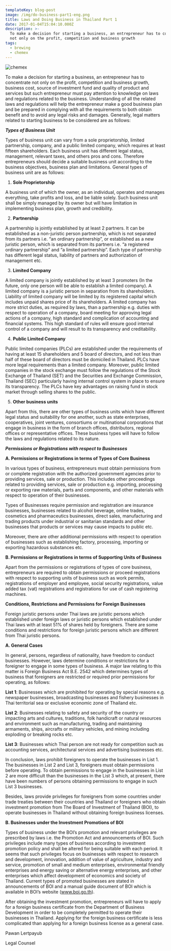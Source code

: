 ```yaml
---
templateKey: blog-post
image: /img/do-business-part1-eng.png
title: Laws and Doing Business in Thailand Part 1
date: 2017-01-04T15:04:10.000Z
description: >-
  To make a decision for starting a business, an entrepreneur has to concentrate
  not only on the profit, competition and business growth
tags:
  - brewing
  - chemex
---
```

![chemex](/img/do-business-part1-eng.png)

To make a decision for starting a business, an entrepreneur has to concentrate not only on the profit, competition and business growth, business cost, source of investment fund and quality of product and services but such entrepreneur must pay attention to knowledge on laws and regulations related to the business. Understanding of all the related laws and regulations will help the entrepreneur make a good business plan and be prepared in complying with all the requirements to both obtain benefit and to avoid any legal risks and damages. Generally, legal matters related to starting business to be considered are as follows:

_**Types of Business Unit**_

Types of business unit can vary from a sole proprietorship, limited partnership, company, and a public limited company, which requires at least fifteen shareholders. Each business unit has different legal status, management, relevant taxes, and others pros and cons. Therefore entrepreneurs should decide a suitable business unit according to the business objectives, business plan and limitations. General types of business unit are as follows:

1. **Sole Proprietorship**

A business unit of which the owner, as an individual, operates and manages everything, take profits and loss, and be liable solely. Such business unit shall be simply managed by its owner but will have limitation in implementing business plan, growth and credibility.

2. **Partnership**

A partnership is jointly established by at least 2 partners. It can be established as a non-juristic person partnership, which is not separated from its partners i.e. “an ordinary partnership”, or established as a new juristic person, which is separated from its partners i.e. “a registered ordinary partnership” and “a limited partnership”. Each type of partnership has different legal status, liability of partners and authorization of management etc.

3. **Limited Company**

A limited company is jointly established by at least 3 promoters (In the future, only one person will be able to establish a limited company). A limited company is a juristic person in separation from its shareholders. Liability of limited company will be limited by its registered capital which includes unpaid shares price of its shareholders. A limited company has more strict duties, as required by laws, than a partnership e.g. duties with respect to operation of a company, board meeting for approving legal actions of a company, high standard and complication of accounting and financial systems. This high standard of rules will ensure good internal control of a company and will result to its transparency and creditability.

4. **Public Limited Company**

Public limited companies (PLCs) are established under the requirements of having at least 15 shareholders and 5 board of directors, and not less than half of these board of directors must be domiciled in Thailand. PLCs have more legal requirements than a limited company. Moreover, public limited companies in the stock exchange must follow the regulations of the Stock Exchange of Thailand (SET) and the Securities and Exchange Commission, Thailand (SEC) particularly having internal control system in place to ensure its transparency. The PLCs have key advantages on raising fund in stock market through selling shares to the public.

5. **Other business units**

Apart from this, there are other types of business units which have different legal status and suitability for one another, such as state enterprises, cooperatives, joint ventures, consortiums or multinational corporations that engage in business in the form of branch offices, distributors, regional offices or representative offices. These business types will have to follow the laws and regulations related to its nature.

_**Permissions or Registrations with respect to Businesses**_

**A. Permissions or Registrations in terms of Types of Core Business**

In various types of business, entrepreneurs must obtain permissions from or complete registration with the authorized government agencies prior to providing services, sale or production. This includes other proceedings related to providing services, sale or production e.g. importing, processing or exporting raw materials, parts and components, and other materials with respect to operation of their businesses.

Types of Businesses require permission and registration are insurance businesses, businesses related to alcohol beverage, online trades, cosmetics and pharmaceutics businesses, direct sales, manufacturing and trading products under industrial or sanitarian standards and other businesses that products or services may cause impacts to public etc.

Moreover, there are other additional permissions with respect to operation of businesses such as establishing factory, processing, importing or exporting hazardous substances etc.

**B. Permissions or Registrations in terms of Supporting Units of Business**

Apart from the permissions or registrations of types of core business, entrepreneurs are required to obtain permissions or proceed registrations with respect to supporting units of business such as work permits, registrations of employer and employee, social security registrations, value added tax (vat) registrations and registrations for use of cash registering machines.

**Conditions, Restrictions and Permissions for Foreign Businesses**

Foreign juristic persons under Thai laws are juristic persons which established under foreign laws or juristic persons which established under Thai laws with at least 51% of shares held by foreigners. There are some conditions and restrictions for foreign juristic persons which are different from Thai juristic persons.

**A. General Cases**

In general, persons, regardless of nationality, have freedom to conduct businesses. However, laws determine conditions or restrictions for a foreigner to engage in some types of business. A major law relating to this matter is Foreign Business Act B.E. 2542 which determines types of business that foreigners are restricted or required prior permissions for operating, as follows:

**List 1**: Businesses which are prohibited for operating by special reasons e.g. newspaper businesses, broadcasting businesses and fishery businesses in Thai territorial sea or exclusive economic zone of Thailand etc.

**List 2**: Businesses relating to safety and security of the country or impacting arts and cultures, traditions, folk handicraft or natural resources and environment such as manufacturing, trading and maintaining armaments, ships, aircrafts or military vehicles, and mining including exploding or breaking rocks etc.

**List 3**: Businesses which Thai person are not ready for competition such as accounting services, architectural services and advertising businesses etc.

In conclusion, laws prohibit foreigners to operate the businesses in List 1. The businesses in List 2 and List 3, foreigners must obtain permissions before operating. To obtain permissions to engage in the businesses in List 2 are more difficult than the businesses in the List 3 which, at present, there have been numbers of persons obtaining permissions to engage in such List 3 businesses.

Besides, laws provide privileges for foreigners from some countries under trade treaties between their countries and Thailand or foreigners who obtain investment promotion from The Board of Investment of Thailand (BOI), to operate businesses in Thailand without obtaining foreign business licenses.

**B. Businesses under the Investment Promotions of BOI**

Types of business under the BOI’s promotion and relevant privileges are prescribed by laws i.e. the Promotion Act and announcements of BOI. Such privileges include many types of business according to investment promotion policy and shall be altered for being suitable with each period. It seems that such privileges focus on businesses with respect to research and development, innovation, addition of value of agriculture, industry and service, promotion of small and medium enterprises, environmental friendly enterprises and energy saving or alternative energy enterprises, and other enterprises which affect development of economics and society of Thailand. Current types of promoted businesses are stated in announcements of BOI and a manual guide document of BOI which is available in BOI’s website (www.boi.go.th).

After obtaining the investment promotion, entrepreneurs will have to apply for a foreign business certificate from the Department of Business Development in order to be completely permitted to operate their businesses in Thailand. Applying for the foreign business certificate is less complicated than applying for a foreign business license as a general case.

Pawan Lertpayub

Legal Counsel
